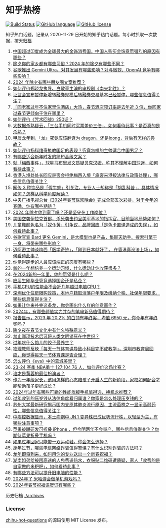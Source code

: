 # 知乎热榜
[![Build Status](https://github.com/ToWeLong/zhihu-hot-questions/workflows/CI/badge.svg)](https://github.com/ToWeLong/zhihu-hot-questions/actions)
[![GitHub language](https://img.shields.io/badge/language-golang-orange.svg)](https://golang.org/)
[![GitHub license](https://img.shields.io/github/license/ToWeLong/zhihu-hot-questions)](https://github.com/ToWeLong/zhihu-hot-questions/blob/main/LICENSE)

知乎热门话题，记录从 2020-11-29 日开始的知乎热门话题。每小时抓取一次数据，按天[归档](./archives)

<!-- BEGIN -->

1. [中国超过印度成为全球最大的金饰消费国，中国人购买金饰意愿强烈的原因有哪些？](https://www.zhihu.com/question/643547808)
1. [除夕你的家乡都有哪些习俗？2024 年的除夕有哪些不同？](https://www.zhihu.com/question/643229559)
1. [谷歌推出 Gemini Ultra，对其发展有哪些影响？对与微软、OpenAI 竞争有哪些影响？](https://www.zhihu.com/question/643693409)
1. [2024 年除夕有哪些朋友圈文案推荐？](https://www.zhihu.com/question/643229557)
1. [如何评价郑晓龙执导、白敬亭主演的电视剧《南来北往》？](https://www.zhihu.com/question/643269258)
1. [证监会宣布暂停新增转融券规模后转融券交易基本已经暂停，哪些信息值得关注？](https://www.zhihu.com/question/643573044)
1. [「回老家过年不住家里住酒店」大热，春节酒店预订率是去年近 3 倍，你回家过春节更倾向于住在哪里？](https://www.zhihu.com/question/643567852)
1. [如何评价《咒术回战》250话？](https://www.zhihu.com/question/643615033)
1. [大数据杀熟疑云，「三台手机同时买票差价三倍」，如何看待此事？是否真的是杀熟？](https://www.zhihu.com/question/643366218)
1. [甲辰龙年到，「龙」究竟应该翻译为 dragon，还是loong，背后有怎样的典故？](https://www.zhihu.com/question/643554695)
1. [如何评价扬科维奇执教国足的表现？究竟怎样的主帅适合中国男足？](https://www.zhihu.com/question/643057023)
1. [有哪些适合新年时发的简短高级文案？](https://www.zhihu.com/question/643218916)
1. [就「梅西事件」，球星马布里发文质疑贝克汉姆，称其不理解中国球迷，如何看待此事？](https://www.zhihu.com/question/643568675)
1. [香港入境处处长回应是否会拒绝梅西入境「旅客来港按法律与政策处理」，哪些信息值得关注？](https://www.zhihu.com/question/643601099)
1. [网传 3 种饮品是「假牛奶」引关注，专业人士却称是「胡乱科普」，具体情况如何？怎样从科学角度解读？](https://www.zhihu.com/question/643694283)
1. [中央广播电视总台《2024年春节联欢晚会》完成全部五次彩排，对于今年的春晚，你有哪些期待？](https://www.zhihu.com/question/643543451)
1. [2024 年除夕你到家了吗？还是坚守在工作岗位？](https://www.zhihu.com/question/643229576)
1. [美国空袭伊拉克首都，杀死袭击约旦美军基地的指挥官，目前当地局势如何？](https://www.zhihu.com/question/643531441)
1. [儿童鞋颜色名为「奴仆黄」引争议，品牌回应「是色卡直译造成的失误」，如何看待此事？](https://www.zhihu.com/question/642843334)
1. [谷歌官宣 Bard 更名 Gemini，是大模型也是产品，集聊天助手、搜索引擎于一身，将带来哪些影响？](https://www.zhihu.com/question/643690132)
1. [迈阿密主帅谈梅西「医学奇迹」，「刚到日本就好了， 在香港真没法上场」，如何看待此事？](https://www.zhihu.com/question/643535350)
1. [你觉得跑步的人最应该端正的态度有哪些？](https://www.zhihu.com/question/642536855)
1. [新的一年想培养一个运动习惯，什么运动让你收获很多？](https://www.zhihu.com/question/642908260)
1. [在2024新的一年里，你的愿望是什么呢？](https://www.zhihu.com/question/642331386)
1. [应届生刚毕业究竟选择国企还是私企？](https://www.zhihu.com/question/406803023)
1. [手机CPU的性能会不会近几年超过电脑CPU？](https://www.zhihu.com/question/642771577)
1. [深圳优化住房限购政策，本地户籍取消落户年限及缴纳个税、社保年限要求，哪些信息值得关注？](https://www.zhihu.com/question/643483802)
1. [如果让你来补完这条龙，你会画出什么样的创意画作？](https://www.zhihu.com/question/641826562)
1. [2024年，有哪些颜值实力并存的笔电新品值得期待？](https://www.zhihu.com/question/643546040)
1. [报告显示，2023 年 20.2% 的白领有年终奖，均值 6950 元，你今年有年终奖吗？](https://www.zhihu.com/question/643700002)
1. [除夕夜在春节文化中有什么特殊意义？](https://www.zhihu.com/question/638044098)
1. [禁止哪项技术后可将人类文明锁死在中世纪？](https://www.zhihu.com/question/642683269)
1. [过年吃什么馅儿的饺子最养生？](https://www.zhihu.com/question/643371548)
1. [物理教师反映「每天一节体育课导致小科目完不成教学」，深圳市教育局回应，你觉得每天一节体育课是否合理？](https://www.zhihu.com/question/643367533)
1. [怎么评价《eva》中的葛城美里？](https://www.zhihu.com/question/420304625)
1. [23-24 赛季 NBA勇士 127:104 76 人，如何评价这场比赛？](https://www.zhihu.com/question/643528374)
1. [谁才是黄蓉的最佳扮演者？](https://www.zhihu.com/question/32148677)
1. [作为一年级家长，该用怎样的心态陪孩子开启人生的新阶段，家校如何配合才能帮助孩子更好成长？](https://www.zhihu.com/question/643023180)
1. [2024年过年有哪些可靠的性能旗舰手机值得选，换机求推荐？](https://www.zhihu.com/question/643379062)
1. [过年收到的压岁钱从法律角度看归属谁？你家是怎么处理压岁钱的？](https://www.zhihu.com/question/640680469)
1. [苏州大学最新研究揭示国内支原体肺炎流行原因，主流菌株之一显示高耐药性，哪些信息值得关注？](https://www.zhihu.com/question/643611751)
1. [中疾控数据显示，本土病例中 JN.1 变异株已成优势流行株，以轻型为主，有哪些注意事项？](https://www.zhihu.com/question/642880940)
1. [苹果被曝研发可折叠 iPhone ，但今明两年不会量产，哪些信息值得关注？你期待苹果折叠手机吗？](https://www.zhihu.com/question/643546149)
1. [如果过年回家只能带一双运动鞋，你会怎么选择？](https://www.zhihu.com/question/643057009)
1. [逢年过节，哪些电信网络诈骗值得警惕？有什么识别诈骗的方法吗？](https://www.zhihu.com/question/641176523)
1. [龙年即将到来，如何用你的专业送出一个新春祝福？](https://www.zhihu.com/question/641826071)
1. [湖南姐弟给被困高速的人免费送热水，衣服贴二维码遭质疑，家人「收费的是自家做的米粑粑」，如何看待此事？](https://www.zhihu.com/question/643402415)
1. [有哪些方法可以提升旧电脑的性能？](https://www.zhihu.com/question/642171889)
1. [2024年了,米哈游会做单机游戏吗？](https://www.zhihu.com/question/637816189)
1. [2024年春节祝福语贺词有哪些？](https://www.zhihu.com/question/641894368)

<!-- END -->

历史归档 [./archives](./archives)


### License
[zhihu-hot-questions](https://github.com/towelong/zhihu-hot-questions) 的源码使用 MIT License 发布。